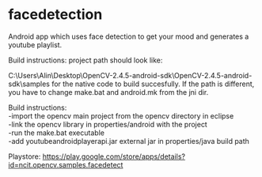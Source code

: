 facedetection
=============
Android app which uses face detection to get your mood and generates a youtube playlist.

Build instructions:
project path should look like:

C:\Users\Alin\Desktop\OpenCV-2.4.5-android-sdk\OpenCV-2.4.5-android-sdk\samples
for the native code to build succesfully. If the path is different, you have to
change make.bat and android.mk from the jni dir.

Build instructions:  
-import the opencv main project from the opencv directory in eclipse  
-link the opencv library in properties/android with the project  
-run the make.bat executable  
-add youtubeandroidplayerapi.jar external jar in properties/java build path  

Playstore: https://play.google.com/store/apps/details?id=ncit.opencv.samples.facedetect  

